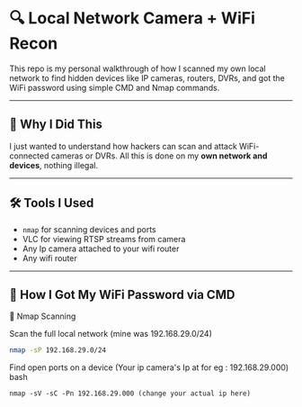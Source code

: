 # 🔍 Local Network Camera + WiFi Recon

This repo is my personal walkthrough of how I scanned my own local network to find hidden devices like IP cameras, routers, DVRs, and got the WiFi password using simple CMD and Nmap commands.

---

## 🧠 Why I Did This

I just wanted to understand how hackers can scan and attack WiFi-connected cameras or DVRs. All this is done on my **own network and devices**, nothing illegal.

---

## 🛠 Tools I Used

- `nmap` for scanning devices and ports
- VLC for viewing RTSP streams from camera
- Any Ip camera attached to your wifi router 
- Any wifi  router

---

## 🔐 How I Got My WiFi Password via CMD

📡 Nmap Scanning

Scan the full local network (mine was 192.168.29.0/24)
```bash
nmap -sP 192.168.29.0/24
```

Find open ports on a device (Your ip camera's Ip at for eg : 192.168.29.000)
bash
```
nmap -sV -sC -Pn 192.168.29.000 (change your actual ip here)
```
